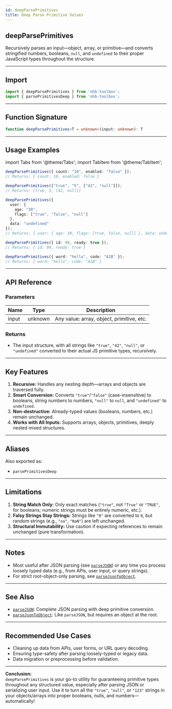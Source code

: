 ```yaml
---
id: deepParsePrimitives
title: Deep Parse Primitive Values
---
```


## deepParsePrimitives

Recursively parses an input—object, array, or primitive—and converts stringified numbers, booleans, `null`, and `undefined` to their proper JavaScript types throughout the structure.

---

## Import

```typescript
import { deepParsePrimitives } from 'nhb-toolbox';
import { parsePrimitivesDeep } from 'nhb-toolbox';
```

---

## Function Signature

```typescript
function deepParsePrimitives<T = unknown>(input: unknown): T
```

---

## Usage Examples

import Tabs from '@theme/Tabs';
import TabItem from '@theme/TabItem';

<Tabs>
<TabItem value="Basic Object" label="Basic Object">

```typescript
deepParsePrimitives({ count: "10", enabled: "false" });
// Returns: { count: 10, enabled: false }
```

</TabItem>
<TabItem value="Nested Array" label="Nested Array">

```typescript
deepParsePrimitives(["true", "5", ["42", "null"]]);
// Returns: [true, 5, [42, null]]
```

</TabItem>
<TabItem value="Deep Object" label="Deep Nested Object">

```typescript
deepParsePrimitives({
  user: {
    age: "30",
    flags: ["true", "false", "null"]
  },
  data: "undefined"
});
// Returns: { user: { age: 30, flags: [true, false, null] }, data: undefined }
```

</TabItem>
<TabItem value="Already Primitives" label="Non-string Primitives">

```typescript
deepParsePrimitives({ id: 99, ready: true });
// Returns: { id: 99, ready: true }
```

</TabItem>
<TabItem value="Strings Not Matching" label="Non-primitive Strings">

```typescript
deepParsePrimitives({ word: "hello", code: "A1B" });
// Returns: { word: "hello", code: "A1B" }
```

</TabItem>
</Tabs>

---

## API Reference

### Parameters

| Name   | Type    | Description                                  |
|--------|---------|----------------------------------------------|
| input  | unknown | Any value: array, object, primitive, etc.    |

### Returns

- The input structure, with all strings like `"true"`, `"42"`, `"null"`, or `"undefined"` converted to their actual JS primitive types, recursively.

---

## Key Features

1. **Recursive:** Handles any nesting depth—arrays and objects are traversed fully.
2. **Smart Conversion:** Converts `"true"`/`"false"` (case-insensitive) to booleans, string numbers to numbers, `"null"` to `null`, and `"undefined"` to `undefined`.
3. **Non-destructive:** Already-typed values (booleans, numbers, etc.) remain unchanged.
4. **Works with All Inputs:** Supports arrays, objects, primitives, deeply nested mixed structures.

---

## Aliases

Also exported as:

- `parsePrimitivesDeep`

---

## Limitations

1. **String Match Only:** Only exact matches (`"true"`, not `"True"` or `"TRUE"`, for booleans; numeric strings must be entirely numeric, etc.).
2. **Falsy Strings Stay Strings:** Strings like `"0"` are converted to `0`, but random strings (e.g., `"no"`, `"NaN"`) are left unchanged.
3. **Structural Immutability:** Use caution if expecting references to remain unchanged (pure transformation).

---

## Notes

- Most useful after JSON parsing (see [`parseJSON`](./parseJSON.md)) or any time you process loosely typed data (e.g., from APIs, user input, or query strings).
- For strict root-object-only parsing, see [`parseJsonToObject`](../object/parseJsonToObject.md).

---

## See Also

- [`parseJSON`](./parseJSON.md): Complete JSON parsing with deep primitive conversion.
- [`parseJsonToObject`](../object/parseJsonToObject.md): Like `parseJSON`, but requires an object at the root.

---

## Recommended Use Cases

- Cleaning up data from APIs, user forms, or URL query decoding.
- Ensuring type-safety after parsing loosely-typed or legacy data.
- Data migration or preprocessing before validation.

---

**Conclusion:**  
`deepParsePrimitives` is your go-to utility for guaranteeing primitive types throughout any structured value, especially after parsing JSON or serializing user input. Use it to turn all the `"true"`, `"null"`, or `"123"` strings in your objects/arrays into proper booleans, nulls, and numbers—automatically!
